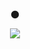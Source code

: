 <p align="center">
  <br>
  <samp>
    🌑
</samp>

<p align="center"><img src="https://raw.githubusercontent.com/catppuccin/catppuccin/dev/assets/footers/gray0_ctp_on_line.svg?sanitize=true" /></p>
